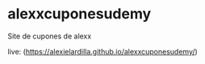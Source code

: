 # alexxcuponesudemy
Site de cupones de alexx

live: (https://alexielardilla.github.io/alexxcuponesudemy/)
